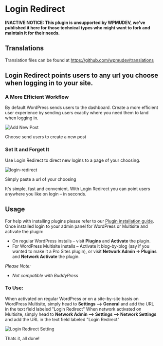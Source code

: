 # Login Redirect

**INACTIVE NOTICE: This plugin is unsupported by WPMUDEV, we've published it here for those technical types who might want to fork and maintain it for their needs.**

## Translations

Translation files can be found at https://github.com/wpmudev/translations

## Login Redirect points users to any url you choose when logging in to your site.

### A More Efficient Workflow

By default WordPress sends users to the dashboard. Create a more efficient user experience by sending users exactly where you need them to land when logging in.

![Add New Post ](http://premium.wpmudev.org/wp-content/uploads/2008/11/Add-New-Post-‹-CowPat.Net-—-WordPress.jpg)

 Choose send users to create a new post

### Set It and Forget It

Use Login Redirect to direct new logins to a page of your choosing.

![login-redirect](http://premium.wpmudev.org/wp-content/uploads/2008/11/login-redirect.jpg)

 Simply paste a url of your choosing

 It's simple, fast and convenient. With Login Redirect you can point users anywhere you like on login – in seconds.

## Usage

For help with installing plugins please refer to our [Plugin installation guide](https://premium.wpmudev.org/wpmu-manual/installing-regular-plugins-on-wpmu/). Once installed login to your admin panel for WordPress or Multisite and activate the plugin:

*   On regular WordPress installs – visit **Plugins** and **Activate** the plugin.
*   For WordPress Multisite installs – Activate it blog-by-blog (say if you wanted to make it a Pro Sites plugin), or visit **Network Admin -> Plugins** and **Network Activate** the plugin.

_Please Note:_

*   _Not compatible with BuddyPress_

### To Use:

When activated on regular WordPress or on a site-by-site basis on WordPress Multisite, simply head to **Settings --> General** and add the URL in the text field labeled "Login Redirect" When network activated on Multisite, simply head to **Network Admin --> Settings --> Network Settings** and add the URL in the text field labeled "Login Redirect"

![Login Redirect Setting](https://premium.wpmudev.org/wp-content/uploads/2008/11/General-Settings-‹-CowPat.Net-—-WordPress.jpg "Login Redirect Setting")

 Thats it, all done!
